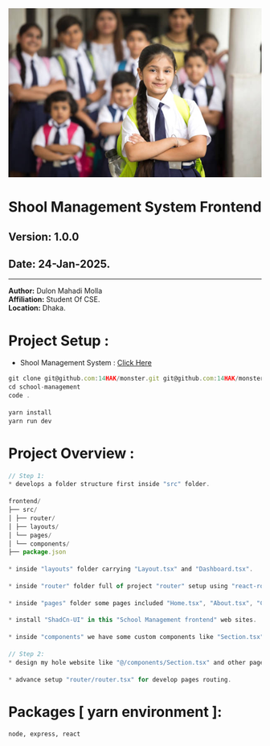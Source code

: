 <img src="./public/image/readme/school-management-syatem-frontend.jpg" alt="isolated" width="full" style="margin: 0 auto;"/>

# Shool Management System Frontend

## **Version:** 1.0.0

## **Date:** 24-Jan-2025.

---

**Author:** Dulon Mahadi Molla  
**Affiliation:** Student Of CSE.  
**Location:** Dhaka.

# Project Setup :

- Shool Management System : [Click Here](https://github.com/14HAK/monster/tree/master/school-management)

```javascript
git clone git@github.com:14HAK/monster.git git@github.com:14HAK/monster.git school-management
cd school-management
code .

yarn install
yarn run dev
```

# Project Overview :

```javascript
// Step 1:
* develops a folder structure first inside "src" folder.

frontend/
├── src/
│ ├── router/
│ ├── layouts/
│ └── pages/
│ └── components/
├── package.json

* inside "layouts" folder carrying "Layout.tsx" and "Dashboard.tsx".

* inside "router" folder full of project "router" setup using "react-router-dom".

* inside "pages" folder some pages included "Home.tsx", "About.tsx", "Contact.tsx", "Login.tsx", "Registration.tsx".

* install "ShadCn-UI" in this "School Management frontend" web sites.

* inside "components" we have some custom components like "Section.tsx" and others have "ShadCn-UI" components.

// Step 2:
* design my hole website like "@/components/Section.tsx" and other pages "src/pages/Home.tsx"... all pages.

* advance setup "router/router.tsx" for develop pages routing.

```

# Packages [ yarn environment ]:

```html
node, express, react
```
